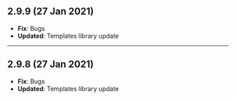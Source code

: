 ## **2.9.9 (27 Jan 2021)**

-   **Fix**: Bugs
-   **Updated**: Templates library update

---

## **2.9.8 (27 Jan 2021)**

-   **Fix**: Bugs
-   **Updated**: Templates library update
